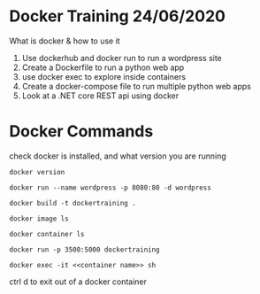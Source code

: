 # Docker Training 24/06/2020

What is docker & how to use it

1. Use dockerhub and docker run to run a wordpress site
2. Create a Dockerfile to run a python web app
3. use docker exec to explore inside containers
4. Create a docker-compose file to run multiple python web apps
5. Look at a .NET core REST api using docker

# Docker Commands

check docker is installed, and what version you are running

`docker version`

`docker run --name wordpress -p 8080:80 -d wordpress`

`docker build -t dockertraining .`

`docker image ls`

`docker container ls`

`docker run -p 3500:5000 dockertraining`

`docker exec -it <<container name>> sh`

ctrl d to exit out of a docker container